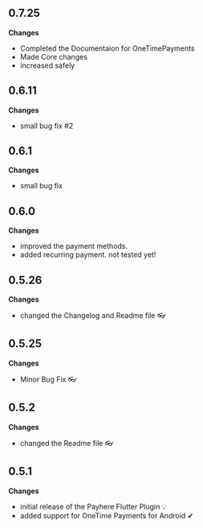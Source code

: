 ## 0.7.25
**Changes**
* Completed the Documentaion for OneTimePayments
* Made Core changes
* increased safely

## 0.6.11
**Changes**
* small bug fix #2

## 0.6.1
**Changes**
* small bug fix

## 0.6.0
**Changes**
* improved the payment methods. 
* added recurring payment. not tested yet!

## 0.5.26
**Changes**
* changed the Changelog and Readme file 👓

## 0.5.25
**Changes**
* Minor Bug Fix 👓

## 0.5.2
**Changes**
* changed the Readme file 👓

## 0.5.1
**Changes**
* initial release of the Payhere Flutter Plugin 💡
* added support for OneTime Payments for Android ✔